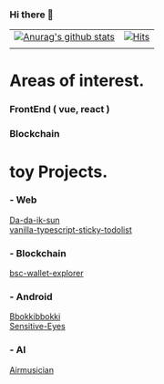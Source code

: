 ### Hi there 👋
| | |
|------|---|
|[![Anurag's github stats](https://github-readme-stats.vercel.app/api?username=parkjunoo)](https://github.com/anuraghazra/github-readme-stats)|[![Hits](https://hits.seeyoufarm.com/api/count/incr/badge.svg?url=https%3A%2F%2Fgithub.com%2Fparkjunoo&count_bg=%230EB615&title_bg=%23555555&icon=&icon_color=%23E7E7E7&title=hits&edge_flat=false)](https://hits.seeyoufarm.com)|
| | |
# Areas of interest.
### FrontEnd ( vue, react )
### Blockchain
#
# toy Projects.
### - Web <br/>
[Da-da-ik-sun](https://github.com/parkjunoo/the-more-the-better)<br/>
[vanilla-typescript-sticky-todolist](https://github.com/parkjunoo/vanilla-typescript-postit)
### - Blockchain
[bsc-wallet-explorer](https://github.com/parkjunoo/BSC-wallet-explorer)
### - Android <br/>
[Bbokkibbokki](https://github.com/parkjunoo/bbokkibbokki)<br/>
[Sensitive-Eyes](https://github.com/parkjunoo/Sensitive-Eyes)
### - AI
[Airmusician](https://github.com/ansgml9884/air-musician)
###
